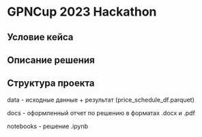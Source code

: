 # GPNCup 2023 Hackathon

## Условие кейса

## Описание решения

## Структура проекта
data - исходные данные + результат (price_schedule_df.parquet)

docs - оформленный отчет по решению в форматах .docx и .pdf

notebooks - решение .ipynb
